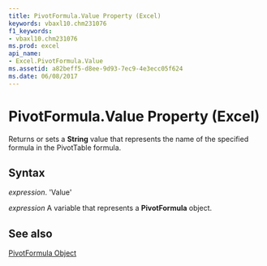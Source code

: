 ```yaml
---
title: PivotFormula.Value Property (Excel)
keywords: vbaxl10.chm231076
f1_keywords:
- vbaxl10.chm231076
ms.prod: excel
api_name:
- Excel.PivotFormula.Value
ms.assetid: a82beff5-d8ee-9d93-7ec9-4e3ecc05f624
ms.date: 06/08/2017
---
```



# PivotFormula.Value Property (Excel)

Returns or sets a  **String** value that represents the name of the specified formula in the PivotTable formula.


## Syntax

 _expression_. 'Value'

 _expression_ A variable that represents a **PivotFormula** object.


## See also


[PivotFormula Object](Excel.PivotFormula.md)

